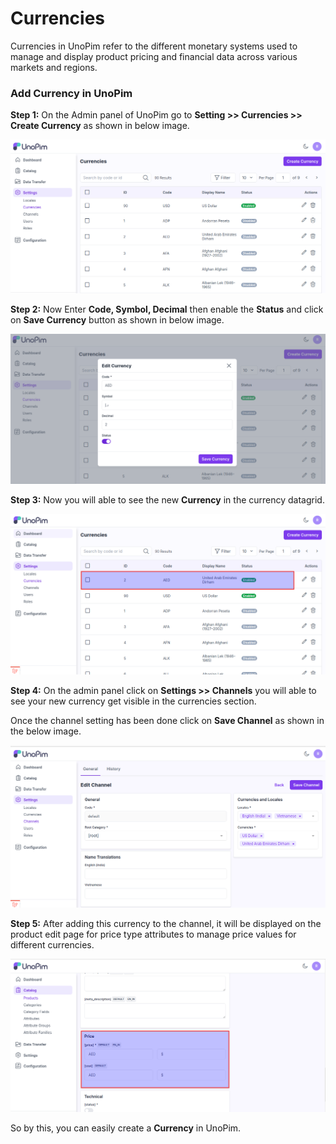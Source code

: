 # Currencies

Currencies in UnoPim refer to the different monetary systems used to manage and display product pricing and financial data across various markets and regions.

### Add Currency in UnoPim

**Step 1:** On the Admin panel of UnoPim go to **Setting >> Currencies >> Create Currency** as shown in below image.

 ![Currency](../../assets/1.0/images/settings/createCurrency.png)

**Step 2:** Now Enter **Code, Symbol, Decimal** then enable the **Status** and click on **Save Currency** button as shown in below image.

 ![Save Currency](../../assets/1.0/images/settings/saveCurrency.png)

**Step 3:** Now you will able to see the new **Currency** in the currency datagrid.

 ![Currency Grid](../../assets/1.0/images/settings/currencyGrid.png)

**Step 4:** On the admin panel click on **Settings >> Channels** you will able to see your new currency get visible in the currencies section.

Once the channel setting has been done click on **Save Channel** as shown in the below image.

 ![Currency Output](../../assets/1.0/images/settings/currencyOutput.png)

**Step 5:** After adding this currency to the channel, it will be displayed on the product edit page for price type attributes to manage price values for different currencies.

 ![Currency Output](../../assets/1.0/images/settings/productCurrency.png)

So by this, you can easily create a **Currency** in UnoPim.   


